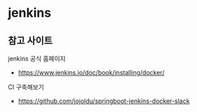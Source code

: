 # jenkins

## 참고 사이트
jenkins 공식 홈페이지
- https://www.jenkins.io/doc/book/installing/docker/

CI 구축해보기
- https://github.com/jojoldu/springboot-jenkins-docker-slack